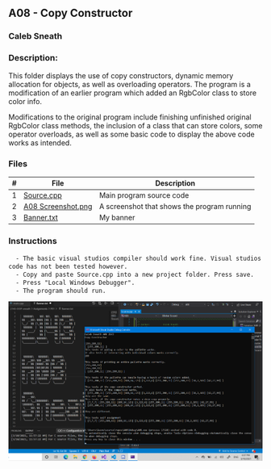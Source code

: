 ## A08 - Copy Constructor
### Caleb Sneath
### Description:

This folder displays the use of copy constructors, dynamic memory allocation for objects, as well as overloading operators. The program is a modification of an earlier program which added an RgbColor class to store color info.

Modifications to the original program include finishing unfinished original RgbColor class methods, the inclusion of a class that can store colors, some operator overloads, as well as some basic code to display the above code works as intended.

### Files

|   #   | File            | Description                                        |
| :---: | --------------- | -------------------------------------------------- |
|   1   | [Source.cpp](https://github.com/CalebSneath/2143-OOP-sneath/blob/main/Assignments/A08/Source.cpp)         | Main program source code    |
|   2   | [A08 Screenshot.png](https://github.com/CalebSneath/2143-OOP-sneath/blob/main/Assignments/A08/A08%20Screenshot.png)  | A screenshot that shows the program running   |
|   3   | [Banner.txt](https://github.com/CalebSneath/2143-OOP-sneath/blob/main/Assignments/A08/Banner.txt) | My banner |


### Instructions

      - The basic visual studios compiler should work fine. Visual studios code has not been tested however.
      - Copy and paste Source.cpp into a new project folder. Press save.
      - Press "Local Windows Debugger".
      - The program should run.



<img src="A08 Screenshot.png" width="800">

